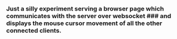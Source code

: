 ### Just a silly experiment serving a browser page which communicates with the server over websocket ### and displays the mouse cursor movement of all the other connected clients.

